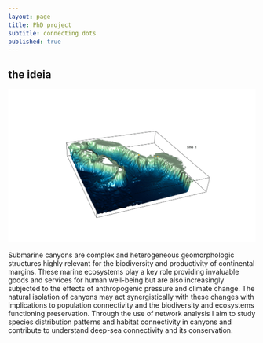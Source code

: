```yaml
---
layout: page
title: PhD project
subtitle: connecting dots
published: true
---
```

## the ideia  
![dots](/img/0bcb81_0cc2e159f0844411beb6f8c80ea9d22a~mv2.gif)  

Submarine canyons are complex and heterogeneous geomorphologic structures highly relevant for the biodiversity and productivity 
of continental margins. These marine ecosystems play a key role providing invaluable goods and services for human well-being but 
are also increasingly subjected to the effects of anthropogenic pressure and climate change. The natural isolation of canyons may 
act synergistically with these changes with implications to population connectivity and the biodiversity and ecosystems functioning
preservation. Through the use of network analysis I aim to study species distribution patterns and habitat connectivity in canyons
and contribute to understand deep-sea connectivity and its conservation.
